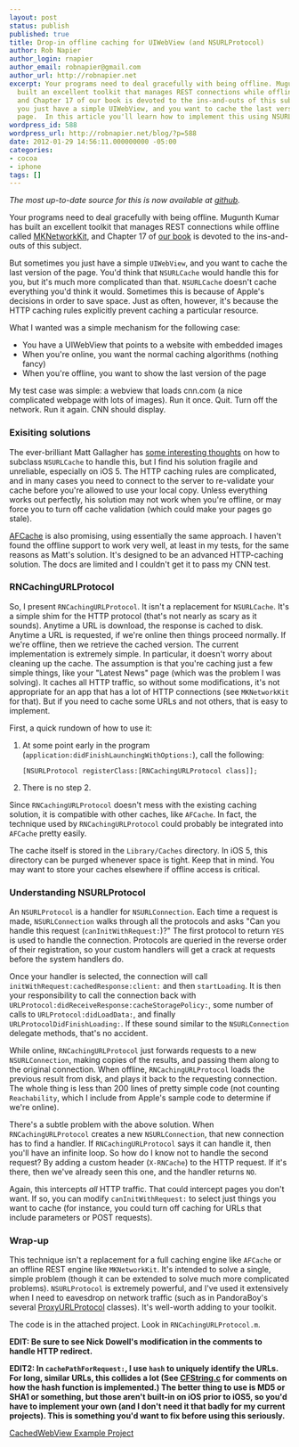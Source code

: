 ```yaml
---
layout: post
status: publish
published: true
title: Drop-in offline caching for UIWebView (and NSURLProtocol)
author: Rob Napier
author_login: rnapier
author_email: robnapier@gmail.com
author_url: http://robnapier.net
excerpt: Your programs need to deal gracefully with being offline. Mugunth Kumar has
  built an excellent toolkit that manages REST connections while offline called MKNetworkKit,
  and Chapter 17 of our book is devoted to the ins-and-outs of this subject. But sometimes
  you just have a simple UIWebView, and you want to cache the last version of the
  page.  In this article you'll learn how to implement this using NSURLProtocol
wordpress_id: 588
wordpress_url: http://robnapier.net/blog/?p=588
date: 2012-01-29 14:56:11.000000000 -05:00
categories:
- cocoa
- iphone
tags: []
---
```

*The most up-to-date source for this is now available at <a href="https://github.com/rnapier/RNCachingURLProtocol">github</a>.*

Your programs need to deal gracefully with being offline. Mugunth Kumar has built an excellent toolkit that manages REST connections while offline called <a href="https://github.com/MugunthKumar/MKNetworkKit">MKNetworkKit</a>, and Chapter 17 of <a href="http://robnapier.net/book">our book</a> is devoted to the ins-and-outs of this subject.

But sometimes you just have a simple `UIWebView`, and you want to cache the last version of the page. You'd think that `NSURLCache` would handle this for you, but it's much more complicated than that. `NSURLCache` doesn't cache everything you'd think it would. Sometimes this is because of Apple's decisions in order to save space. Just as often, however, it's because the HTTP caching rules explicitly prevent caching a particular resource.

What I wanted was a simple mechanism for the following case:

* You have a UIWebView that points to a website with embedded images
* When you're online, you want the normal caching algorithms (nothing fancy)
* When you're offline, you want to show the last version of the page

My test case was simple: a webview that loads cnn.com (a nice complicated webpage with lots of images). Run it once. Quit. Turn off the network. Run it again. CNN should display.

<!-- more -->
### Exisiting solutions

The ever-brilliant Matt Gallagher has <a href="http://cocoawithlove.com/2010/09/substituting-local-data-for-remote.html">some interesting thoughts</a> on how to subclass `NSURLCache` to handle this, but I find his solution fragile and unreliable, especially on iOS 5. The HTTP caching rules are complicated, and in many cases you need to connect to the server to re-validate your cache before you're allowed to use your local copy. Unless everything works out perfectly, his solution may not work when you're offline, or may force you to turn off cache validation (which could make your pages go stale).

<a href="https://github.com/artifacts/AFCache">AFCache</a> is also promising, using essentially the same approach. I haven't found the offline support to work very well, at least in my tests, for the same reasons as Matt's solution. It's designed to be an advanced HTTP-caching solution. The docs are limited and I couldn't get it to pass my CNN test.

### RNCachingURLProtocol

So, I present `RNCachingURLProtocol`. It isn't a replacement for `NSURLCache`. It's a simple shim for the HTTP protocol (that's not nearly as scary as it sounds). Anytime a URL is download, the response is cached to disk. Anytime a URL is requested, if we're online then things proceed normally. If we're offline, then we retrieve the cached version. The current implementation is extremely simple. In particular, it doesn't worry about cleaning up the cache. The assumption is that you're caching just a few simple things, like your "Latest News" page (which was the problem I was solving). It caches all HTTP traffic, so without some modifications, it's not appropriate for an app that has a lot of HTTP connections (see `MKNetworkKit` for that). But if you need to cache some URLs and not others, that is easy to implement.

First, a quick rundown of how to use it:

1. At some point early in the program (`application:didFinishLaunchingWithOptions:`), call the following:

      `[NSURLProtocol registerClass:[RNCachingURLProtocol class]];`

1. There is no step 2.

Since `RNCachingURLProtocol` doesn't mess with the existing caching solution, it is compatible with other caches, like `AFCache`. In fact, the technique used by `RNCachingURLProtocol` could probably be integrated into `AFCache` pretty easily.

The cache itself is stored in the `Library/Caches` directory. In iOS 5, this directory can be purged whenever space is tight. Keep that in mind. You may want to store your caches elsewhere if offline access is critical.


### Understanding NSURLProtocol

An `NSURLProtocol` is a handler for `NSURLConnection`. Each time a request is made, `NSURLConnection` walks through all the protocols and asks "Can you handle this request (`canInitWithRequest:`)?" The first protocol to return `YES` is used to handle the connection. Protocols are queried in the reverse order of their registration, so your custom handlers will get a crack at requests before the system handlers do.

Once your handler is selected, the connection will call `initWithRequest:cachedResponse:client:` and then `startLoading`. It is then your responsibility to call the connection back with `URLProtocol:didReceiveResponse:cacheStoragePolicy:`, some number of calls to `URLProtocol:didLoadData:`, and finally `URLProtocolDidFinishLoading:`. If these sound similar to the `NSURLConnection` delegate methods, that's no accident.

While online, `RNCachingURLProtocol` just forwards requests to a new `NSURLConnection`, making copies of the results, and passing them along to the original connection. When offline, `RNCachingURLProtocol` loads the previous result from disk, and plays it back to the requesting connection. The whole thing is less than 200 lines of pretty simple code (not counting `Reachability`, which I include from Apple's sample code to determine if we're online).

There's a subtle problem with the above solution. When `RNCachingURLProtocol` creates a new `NSURLConnection`, that new connection has to find a handler. If `RNCachingURLProtocol` says it can handle it, then you'll have an infinite loop. So how do I know not to handle the second request? By adding a custom header (`X-RNCache`) to the HTTP request. If it's there, then we've already seen this one, and the handler returns `NO`.

Again, this intercepts *all* HTTP traffic. That could intercept pages you don't want. If so, you can modify `canInitWithRequest:` to select just things you want to cache (for instance, you could turn off caching for URLs that include parameters or POST requests).

### Wrap-up

This technique isn't a replacement for a full caching engine like `AFCache` or an offline REST engine like `MKNetworkKit`. It's intended to solve a single, simple problem (though it can be extended to solve much more complicated problems). `NSURLProtocol` is extremely powerful, and I've used it extensively when I need to eavesdrop on network traffic (such as in PandoraBoy's several <a href="https://github.com/PandoraBoy/PandoraBoy/blob/master/ProxyURLProtocol.h">ProxyURLProtocol</a> classes). It's well-worth adding to your toolkit.

The code is in the attached project. Look in `RNCachingURLProtocol.m`.

<strong>EDIT: Be sure to see Nick Dowell's modification in the comments to handle HTTP redirect.</strong>

<strong>EDIT2: In `cachePathForRequest:`, I use `hash` to uniquely identify the URLs. For long, similar URLs, this collides a lot (See <a href="http://opensource.apple.com/source/CF/CF-476.17/CFString.c">CFString.c</a> for comments on how the hash function is implemented.) The better thing to use is MD5 or SHA1 or something, but those aren't built-in on iOS prior to iOS5, so you'd have to implement your own (and I don't need it that badly for my current projects). This is something you'd want to fix before using this seriously.</strong>

<a href='http://robnapier.net/blog/wp-content/uploads/2012/01/CachedWebView.zip'>CachedWebView Example Project</a>
